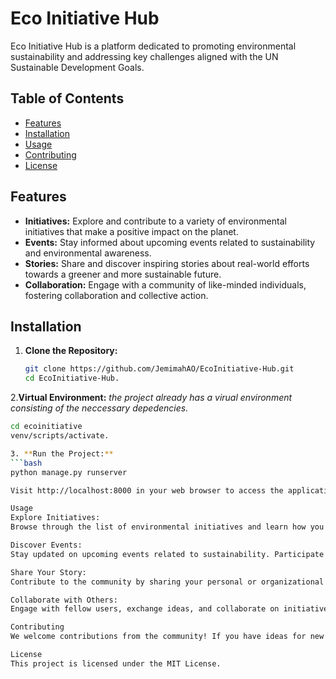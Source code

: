 # Eco Initiative Hub

Eco Initiative Hub is a platform dedicated to promoting environmental sustainability and addressing key challenges aligned with the UN Sustainable Development Goals.

## Table of Contents

- [Features](#features)
- [Installation](#installation)
- [Usage](#usage)
- [Contributing](#contributing)
- [License](#license)

## Features

- **Initiatives:** Explore and contribute to a variety of environmental initiatives that make a positive impact on the planet.
- **Events:** Stay informed about upcoming events related to sustainability and environmental awareness.
- **Stories:** Share and discover inspiring stories about real-world efforts towards a greener and more sustainable future.
- **Collaboration:** Engage with a community of like-minded individuals, fostering collaboration and collective action.

## Installation

1. **Clone the Repository:**
   ```bash
   git clone https://github.com/JemimahAO/EcoInitiative-Hub.git
   cd EcoInitiative-Hub.
   
2.**Virtual Environment:**
   *the project already has a virual environment consisting of the neccessary depedencies.*
   ```bash
   cd ecoinitiative
   venv/scripts/activate.

3. **Run the Project:**
   ```bash
   python manage.py runserver

Visit http://localhost:8000 in your web browser to access the application.

Usage
Explore Initiatives:
Browse through the list of environmental initiatives and learn how you can contribute.

Discover Events:
Stay updated on upcoming events related to sustainability. Participate and connect with others who share similar interests.

Share Your Story:
Contribute to the community by sharing your personal or organizational stories of positive environmental impact.

Collaborate with Others:
Engage with fellow users, exchange ideas, and collaborate on initiatives for a greener world.

Contributing
We welcome contributions from the community! If you have ideas for new features, bug fixes, or improvements, please open an issue or submit a pull request.

License
This project is licensed under the MIT License.

